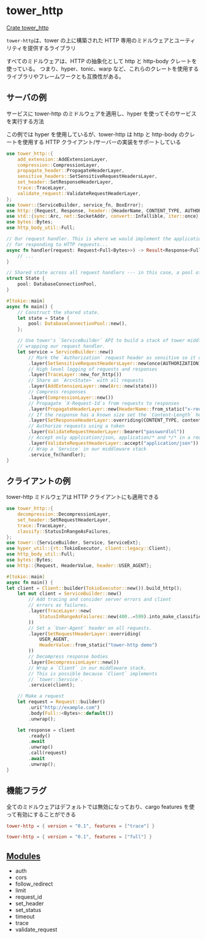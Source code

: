 # tower_http

[Crate tower_http](https://docs.rs/tower-http/latest/tower_http/)

`tower-http`は、tower の上に構築された HTTP 専用のミドルウェアとユーティリティを提供するライブラリ

すべてのミドルウェアは、HTTP の抽象化として http と http-body クレートを使っている。 つまり、hyper、tonic、warp など、これらのクレートを使用するライブラリやフレームワークとも互換性がある。

## サーバの例

サービスに tower-http のミドルウェアを適用し、hyper を使ってそのサービスを実行する方法

この例では hyper を使用しているが、tower-http は http と http-body のクレートを使用する HTTP クライアント/サーバーの実装をサポートしている

```rs
use tower_http::{
    add_extension::AddExtensionLayer,
    compression::CompressionLayer,
    propagate_header::PropagateHeaderLayer,
    sensitive_headers::SetSensitiveRequestHeadersLayer,
    set_header::SetResponseHeaderLayer,
    trace::TraceLayer,
    validate_request::ValidateRequestHeaderLayer,
};
use tower::{ServiceBuilder, service_fn, BoxError};
use http::{Request, Response, header::{HeaderName, CONTENT_TYPE, AUTHORIZATION}};
use std::{sync::Arc, net::SocketAddr, convert::Infallible, iter::once};
use bytes::Bytes;
use http_body_util::Full;

// Our request handler. This is where we would implement the application logic
// for responding to HTTP requests...
async fn handler(request: Request<Full<Bytes>>) -> Result<Response<Full<Bytes>>, BoxError> {
    // ...
}

// Shared state across all request handlers --- in this case, a pool of database connections.
struct State {
    pool: DatabaseConnectionPool,
}

#[tokio::main]
async fn main() {
    // Construct the shared state.
    let state = State {
        pool: DatabaseConnectionPool::new(),
    };

    // Use tower's `ServiceBuilder` API to build a stack of tower middleware
    // wrapping our request handler.
    let service = ServiceBuilder::new()
        // Mark the `Authorization` request header as sensitive so it doesn't show in logs
        .layer(SetSensitiveRequestHeadersLayer::new(once(AUTHORIZATION)))
        // High level logging of requests and responses
        .layer(TraceLayer::new_for_http())
        // Share an `Arc<State>` with all requests
        .layer(AddExtensionLayer::new(Arc::new(state)))
        // Compress responses
        .layer(CompressionLayer::new())
        // Propagate `X-Request-Id`s from requests to responses
        .layer(PropagateHeaderLayer::new(HeaderName::from_static("x-request-id")))
        // If the response has a known size set the `Content-Length` header
        .layer(SetResponseHeaderLayer::overriding(CONTENT_TYPE, content_length_from_response))
        // Authorize requests using a token
        .layer(ValidateRequestHeaderLayer::bearer("passwordlol"))
        // Accept only application/json, application/* and */* in a request's ACCEPT header
        .layer(ValidateRequestHeaderLayer::accept("application/json"))
        // Wrap a `Service` in our middleware stack
        .service_fn(handler);
}
```

## クライアントの例

tower-http ミドルウェアは HTTP クライアントにも適用できる

```rs
use tower_http::{
    decompression::DecompressionLayer,
    set_header::SetRequestHeaderLayer,
    trace::TraceLayer,
    classify::StatusInRangeAsFailures,
};
use tower::{ServiceBuilder, Service, ServiceExt};
use hyper_util::{rt::TokioExecutor, client::legacy::Client};
use http_body_util::Full;
use bytes::Bytes;
use http::{Request, HeaderValue, header::USER_AGENT};

#[tokio::main]
async fn main() {
let client = Client::builder(TokioExecutor::new()).build_http();
    let mut client = ServiceBuilder::new()
        // Add tracing and consider server errors and client
        // errors as failures.
        .layer(TraceLayer::new(
            StatusInRangeAsFailures::new(400..=599).into_make_classifier()
        ))
        // Set a `User-Agent` header on all requests.
        .layer(SetRequestHeaderLayer::overriding(
            USER_AGENT,
            HeaderValue::from_static("tower-http demo")
        ))
        // Decompress response bodies
        .layer(DecompressionLayer::new())
        // Wrap a `Client` in our middleware stack.
        // This is possible because `Client` implements
        // `tower::Service`.
        .service(client);

    // Make a request
    let request = Request::builder()
        .uri("http://example.com")
        .body(Full::<Bytes>::default())
        .unwrap();

    let response = client
        .ready()
        .await
        .unwrap()
        .call(request)
        .await
        .unwrap();
}
```

## 機能フラグ

全てのミドルウェアはデフォルトでは無効になっており、cargo features を使って有効にすることができる

```toml
tower-http = { version = "0.1", features = ["trace"] }

tower-http = { version = "0.1", features = ["full"] }
```

## [Modules](https://docs.rs/tower-http/latest/tower_http/#modules)

- auth
- cors
- follow_redirect
- limit
- request_id
- set_header
- set_status
- timeout
- trace
- validate_request
